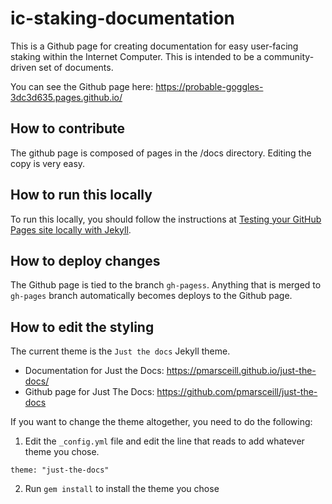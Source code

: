 # ic-staking-documentation

This is a Github page for creating documentation for easy user-facing staking within the Internet Computer. This is intended to be a community-driven set of documents.

You can see the Github page here: https://probable-goggles-3dc3d635.pages.github.io/

## How to contribute

The github page is composed of pages in the /docs directory. Editing the copy is very easy.

## How to run this locally

To run this locally, you should follow the instructions at [Testing your GitHub Pages site locally with Jekyll](https://docs.github.com/en/pages/setting-up-a-github-pages-site-with-jekyll/testing-your-github-pages-site-locally-with-jekyll).

## How to deploy changes

The Github page is tied to the branch `gh-pagess`. Anything that is merged to `gh-pages` branch automatically becomes deploys to the Github page.

## How to edit the styling

The current theme is the `Just the docs` Jekyll theme.

* Documentation for Just the Docs: https://pmarsceill.github.io/just-the-docs/
* Github page for Just The Docs: https://github.com/pmarsceill/just-the-docs

If you want to change the theme altogether, you need to do the following: 

1. Edit the `_config.yml` file and edit the line that reads to add whatever theme you chose.

```
theme: "just-the-docs"
```

2. Run `gem install` to install the theme you chose
